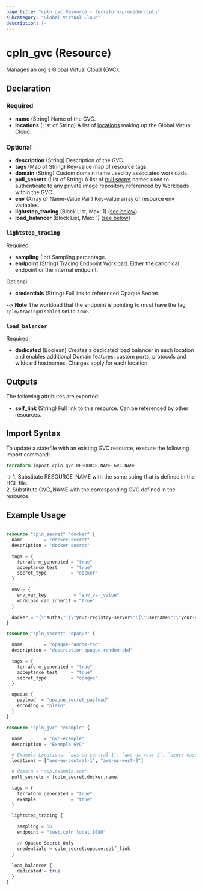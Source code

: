 ```yaml
---
page_title: "cpln_gvc Resource - terraform-provider-cpln"
subcategory: "Global Virtual Cloud"
description: |-
---
```


# cpln_gvc (Resource)

Manages an org's [Global Virtual Cloud (GVC)](https://docs.controlplane.com/reference/gvc).

## Declaration

### Required

- **name** (String) Name of the GVC.
- **locations** (List of String) A list of [locations](https://docs.controlplane.com/reference/location#current) making up the Global Virtual Cloud.

### Optional

- **description** (String) Description of the GVC.
- **tags** (Map of String) Key-value map of resource tags.
- **domain** (String) Custom domain name used by associated workloads.
- **pull_secrets** (List of String) A list of [pull secret](https://docs.controlplane.com/reference/gvc#pull-secrets) names used to authenticate to any private image repository referenced by Workloads within the GVC.
- **env** (Array of Name-Value Pair) Key-value array of resource env variables.
- **lightstep_tracing** (Block List, Max: 1) ([see below](#nestedblock--lightstep_tracing)).
- **load_balancer** (Block List, Max: 1) ([see below](#nestedblock--load_balancer))

<a id="nestedblock--lightstep_tracing"></a>

### `lightstep_tracing`

Required:

- **sampling** (Int) Sampling percentage.
- **endpoint** (String) Tracing Endpoint Workload. Either the canonical endpoint or the internal endpoint.

Optional:

- **credentials** (String) Full link to referenced Opaque Secret.

~> **Note** The workload that the endpoint is pointing to must have the tag `cpln/tracingDisabled` set to `true`.

<a id="nestedblock--load_balancer"></a>

### `load_balancer`

Required:

- **dedicated** (Boolean) Creates a dedicated load balancer in each location and enables additional Domain features: custom ports, protocols and wildcard hostnames. Charges apply for each location.

## Outputs

The following attributes are exported:

- **self_link** (String) Full link to this resource. Can be referenced by other resources.

## Import Syntax

To update a statefile with an existing GVC resource, execute the following import command:

```terraform
terraform import cpln_gvc.RESOURCE_NAME GVC_NAME
```

-> 1. Substitute RESOURCE_NAME with the same string that is defined in the HCL file.<br/>2. Substitute GVC_NAME with the corresponding GVC defined in the resource.

## Example Usage

```terraform

resource "cpln_secret" "docker" {
  name        = "docker-secret"
  description = "docker secret"

  tags = {
    terraform_generated = "true"
    acceptance_test     = "true"
    secret_type         = "docker"
  }

  env = {
    env_var_key          = "env_var_value"
    workload_can_inherit = "true"
  }

  docker = "{\"auths\":{\"your-registry-server\":{\"username\":\"your-name\",\"password\":\"your-pword\",\"email\":\"your-email\",\"auth\":\"<Secret>\"}}}"
}

resource "cpln_secret" "opaque" {

  name        = "opaque-random-tbd"
  description = "description opaque-random-tbd"

  tags = {
    terraform_generated = "true"
    acceptance_test     = "true"
    secret_type         = "opaque"
  }

  opaque {
    payload  = "opaque_secret_payload"
    encoding = "plain"
  }
}

resource "cpln_gvc" "example" {

  name        = "gvc-example"
  description = "Example GVC"

  # Example Locations: `aws-eu-central-1`, `aws-us-west-2`, `azure-east2`, `gcp-us-east1`
  locations = ["aws-eu-central-1", "aws-us-west-2"]

  # domain = "app.example.com"
  pull_secrets = [cpln_secret.docker.name]

  tags = {
    terraform_generated = "true"
    example             = "true"
  }

  lightstep_tracing {

    sampling = 50
    endpoint = "test.cpln.local:8080"

    // Opaque Secret Only
    credentials = cpln_secret.opaque.self_link
  }
  
  load_balancer {
    dedicated = true
  }
}

```
